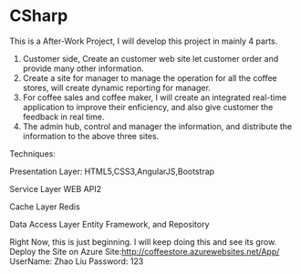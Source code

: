# CSharp
This is a After-Work Project, I will develop this project in mainly 4 parts.
1. Customer side, Create an customer web site let customer order and provide many other information.
2. Create a site for manager to manage the operation for all the coffee stores, will create dynamic reporting for manager.
3. For coffee sales and coffee maker, I will create an integrated real-time application to improve their enficiency, and also give 
customer the feedback in real time.
4. The admin hub, control and manager the information, and distribute the information to the above three sites.

Techniques:

Presentation Layer:
HTML5,CSS3,AngularJS,Bootstrap

Service Layer
WEB API2

Cache Layer
Redis

Data Access Layer
Entity Framework, and Repository

Right Now, this is just beginning. I will keep doing this and see its grow.
Deploy the Site on Azure
Site:http://coffeestore.azurewebsites.net/App/
UserName: Zhao Liu 
Password: 123

